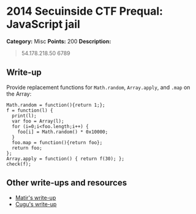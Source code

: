 # 2014 Secuinside CTF Prequal: JavaScript jail

**Category:** Misc
**Points:** 200
**Description:**

> 54.178.218.50 6789

## Write-up

Provide replacement functions for `Math.random`, `Array.apply`, and `.map`
on the Array:

    Math.random = function(){return 1;};
    f = function(l) {
      print(l);
      var foo = Array(l);
      for (i=0;i<foo.length;i++) {
        foo[i] = Math.random() * 0x10000;
      }
      foo.map = function(){return foo};
      return foo;
    };
    Array.apply = function() { return f(30); };
    check(f);

## Other write-ups and resources

- [Matir's write-up](https://systemoverlord.com/blog/2014/06/02/secuinside-quals-2014-javascript-jail/)
- [Cugu's write-up](http://blog.cugu.eu/write-up-secuinside-ctf-2014-javascript-jail/)
